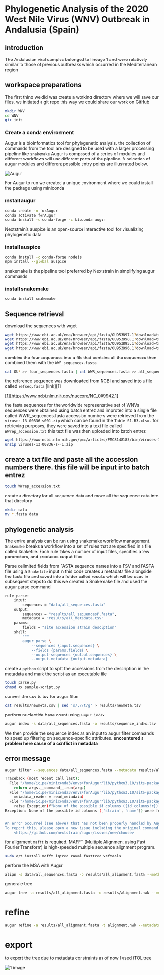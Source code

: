 # __Phylogenetic Analysis of the 2020 West Nile Virus (WNV) Outbreak in Andalusia (Spain)__

## introduction
The Andalusian viral samples belonged to lineage 1 and were relatively similar to those of previous outbreaks which occurred in the Mediterranean region

## workspace preparations 
The first thing we did was create a working directory where we will save our files. we initiated a git repo this way we could share our work on GitHub
 

```bash
mkdir WNV
cd WNV
git init
```
### Create a conda environment
Augur is a bioinformatics tool for phylogenetic analysis. the collection of commands from the tool are designed to be used with a larger processing pipeline like
```snakemake``` Augur is composed of a series of modules and different workflows will use different parts of the pipeline.
 A selection of augur modules and different possible entry points are illustrated below.


![Augur](https://docs.nextstrain.org/projects/augur/en/stable/_images/augur_analysis_sketch.png)

For Augur to run we created a unique environment where we could install the package using miniconda 
### install augur
```bash
conda create -n forAugur
conda activate forAugur
conda install -c conda-forge -c bioconda augur
```
Nextstrain’s auspice is an open-source interactive tool for visualizing phylogenetic data
### install auspice
```bash
conda install -c conda-forge nodejs
npm install --global auspice
```
snakemake is the pipeline tool preferred by Nextstrain in simplifying augur commands
### install snakemake
```bash
conda install snakemake
```
## Sequence retrieval 
download the sequences with wget
```bash
wget https://www.ebi.ac.uk/ena/browser/api/fasta/OU953897.1?download=true
wget https://www.ebi.ac.uk/ena/browser/api/fasta/OU953898.1?download=true
wget https://www.ebi.ac.uk/ena/browser/api/fasta/OU953895.1?download=true
wget https://www.ebi.ac.uk/ena/browser/api/fasta/OU953896.1?download=true
```

combine the four sequences into a file that contains all the sequences then combined them with the ```WWR_sequences.fasta``` 
```bash
cat OU* >> four_sequences.fasta | cat WWR_sequences.fasta >> all_sequences.fasta
```

the reference sequence was downloaded from NCBI and saved into a file called ```refseq.fasta```
[link][1]

[1][https://www.ncbi.nlm.nih.gov/nuccore/NC_009942.1]

 the fasta sequences for the worldwide representative set of WNVs sequences were obtained using batch entrez and improted into a single file called 
 WWR_sequences.fasta
 accession numbers were retrieved from the ```viruses-13-00836-s001.zip``` which can be found in the ```Table S1.R3.xlsx.``` for retrieving purposes,
 they were saved into a text file called ```WWrep_accession.txt``` this text file was then uploaded into batch entrez

```bash
wget https://www.ncbi.nlm.nih.gov/pmc/articles/PMC8148183/bin/viruses-13-00836-s001.zip
unzip viruses-13-00836-s--1.zip
```
## create a txt file and paste all the accession numbers there. this file will be input into batch entrez
```bash
touch WWrep_accession.txt
```


create a directory for all sequence data and move all the sequence data into that directory
```bash
mkdir data 
mv *.fasta data
```

## phylogenetic analysis

The entire analysis can be run using snakemake workflow management. ```Snakemake``` breaks a workflow into a set of rules that are specified in a file called Snakefile. Each rule takes a number of input files, specifies a few parameters, and produces output files

Parse delimited fields from FASTA sequence names into a TSV and FASTA file using a ```Snakefile```  input in this code creates a metadata file
alongside the fasta file and saved into a folder called results which will be used in subsequent steps
to do this we created a Snakemake file and used the augur parse command

```bash
rule parse:
    input:
        sequences = "data/all_sequences.fasta"
    output:
        sequences = "results/all_sequencesP.fasta",
        metadata = "results/all_metadata.tsv"
    params:
        fields = "site accession strain desciption"
    shell:
        """
        augur parse \
            --sequences {input.sequences} \
            --fields {params.fields} \
            --output-sequences {output.sequences} \
            --output-metadata {output.metadata}
```

create a ```python``` script to split the accessions from the description in the metadata and mark the script as an executable file

```bash
touch parse.py
chmod +x sample-script.py
```

convert the csv to tsv for augur filter
```bash
cat results/newmeta.csv | sed 's/,/\t/g' > results/newmeta.tsv
```

perform nucleotide base count  using ```augur index```
```bash
augur index -s data/all_sequences.fasta -o results/sequence_index.tsv
```

We then provide the sequence index as an input to augur filter commands to speed up filtering on sequence-specific attributes.
__encountered a problem here cause of a conflict in metadata__

## error message
```bash
augur filter --sequences data/all_sequences.fasta --metadata results/all_metadata.csv --sequence-index results/sequence_index.tsv  --output filtered.fasta 
```
```bash
Traceback (most recent call last):
  File "/home/icipe/miniconda3/envs/forAugur/lib/python3.10/site-packages/augur/__init__.py", line 65, in run
    return args.__command__.run(args)
  File "/home/icipe/miniconda3/envs/forAugur/lib/python3.10/site-packages/augur/filter.py", line 1400, in run
    metadata_reader = read_metadata(
  File "/home/icipe/miniconda3/envs/forAugur/lib/python3.10/site-packages/augur/io/metadata.py", line 76, in read_metadata
    raise Exception(f"None of the possible id columns ({id_columns!r}) were found in the metadata's columns {tuple(chunk.columns)!r}")
Exception: None of the possible id columns (['strain', 'name']) were found in the metadata's columns ('s', 'rain')


An error occurred (see above) that has not been properly handled by Augur.
To report this, please open a new issue including the original command and the error above:
    <https://github.com/nextstrain/augur/issues/new/choose>

```

for alignment ```mafft``` is required. MAFFT (Multiple Alignment using Fast Fourier Transform) is high-speeded multiple sequence alignment program.
```bash
sudo apt install mafft iqtree raxml fasttree vcftools
```

perform the MSA with Augur
```bash
align -s data/all_sequences.fasta -o results/all_alignment.fasta --method mafft --reference-sequence data/refseq.fasta --fill-gaps

```

generate tree
```bash
augur tree -a results/all_alignment.fasta -o results/alignment.nwk --method iqtree --substitution-model GTR -o alignment.nwk --tree-builder-args="-ninit 2 -n 2 -me 0.05"

```


# refine

```bash
augur refine -a results/all_alignment.fasta -t alignment.nwk --metadata results/all_metadata.tsv --timetree --output-tree results/refined_alignment.nwk --output-node-data results/branches.json

```

# export 
to export the tree due to metadata constraints as of now I used iTOL tree

![1 image](https://user-images.githubusercontent.com/97890823/186853004-83f14f42-99ef-47fd-abf5-9c56a327dcc4.png)
